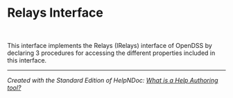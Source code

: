 # Relays Interface

&nbsp;

This interface implements the Relays (IRelays) interface of OpenDSS by declaring 3 procedures for accessing the different properties included in this interface.


***
_Created with the Standard Edition of HelpNDoc: [What is a Help Authoring tool?](<https://www.helpauthoringsoftware.com/articles/what-is-a-help-authoring-tool/>)_
